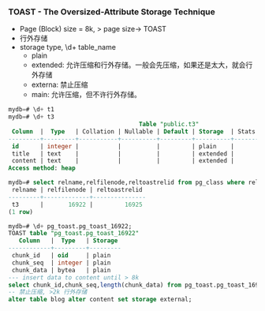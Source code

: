 ### TOAST - The Oversized-Attribute Storage Technique

- Page (Block) size = 8k, > page size-> TOAST
- 行外存储
- storage type, \d+ table_name
  - plain
  - extended: 允许压缩和行外存储。一般会先压缩，如果还是太大，就会行外存储
  - externa: 禁止压缩
  - main: 允许压缩，但不许行外存储。

```sql
mydb=# \d+ t1
mydb=# \d+ t3
                                     Table "public.t3"
 Column  |  Type   | Collation | Nullable | Default | Storage  | Stats target | Description 
---------+---------+-----------+----------+---------+----------+--------------+-------------
 id      | integer |           |          |         | plain    |              | 
 title   | text    |           |          |         | extended |              | 
 content | text    |           |          |         | extended |              | 
Access method: heap

mydb=# select relname,relfilenode,reltoastrelid from pg_class where relname='t3';
 relname | relfilenode | reltoastrelid 
---------+-------------+---------------
 t3      |       16922 |         16925
(1 row)

mydb=# \d+ pg_toast.pg_toast_16922;
TOAST table "pg_toast.pg_toast_16922"
   Column   |  Type   | Storage 
------------+---------+---------
 chunk_id   | oid     | plain
 chunk_seq  | integer | plain
 chunk_data | bytea   | plain
--- insert data to content until > 8k
select chunk_id,chunk_seq,length(chunk_data) from pg_toast.pg_toast_16922;
-- 禁止压缩, >2k 行外存储
alter table blog alter content set storage external;
```

